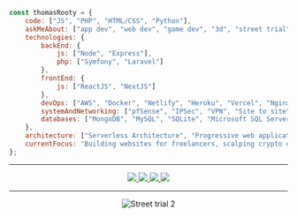 ```js
const thomasRooty = {
    code: ["JS", "PHP", "HTML/CSS", "Python"],
    askMeAbout: ["app dev", "web dev", "game dev", "3d", "street trial"],
    technologies: {
        backEnd: {
            js: ["Node", "Express"],
            php: ["Symfony", "Laravel"]
        },
        frontEnd: {
            js: ["ReactJS", "NextJS"]
        },
        devOps: ["AWS", "Docker", "Netlify", "Heroku", "Vercel", "Nginx"],
        systemAndNetworking: ["pfSense", "IPSec", "VPN", "Site to site", "VMWare ESXi", "iDrac"],
        databases: ["MongoDB", "MySQL", "SQLite", "Microsoft SQL Server"]
    },
    architecture: ["Serverless Architecture", "Progressive web applications", "Single page applications"],
    currentFocus: "Building websites for freelancers, scalping crypto charts, and leveling up my skills on my street trial bike !"
};
```
<div align="center">
<hr/>
  <a href="https://instagram.com/thomas-rooty">
    <img src="https://img.shields.io/badge/Instagram-E4405F?style=for-the-badge&logo=instagram&logoColor=white"/>
  </a>
  <a href="https://www.linkedin.com/in/dev-thomas-caron">
    <img src="https://img.shields.io/badge/LinkedIn-0077B5?style=for-the-badge&logo=linkedin&logoColor=white"/>
  </a>
  <a href="https://stackoverflow.com/users/15032117/rootkitty">
    <img src="https://img.shields.io/badge/Stack_Overflow-FE7A16?style=for-the-badge&logo=stack-overflow&logoColor=white"/>
  </a>
  <a href="https://tiktok.com/@tho_macaron">
    <img src="https://img.shields.io/badge/TikTok-000000?style=for-the-badge&logo=tiktok&logoColor=white"/>
  </a>
<hr/>
  <img src="https://user-images.githubusercontent.com/19364687/166896346-af7b05a3-95ab-4d9c-b60c-218c84d5125c.gif" alt="Street trial 2"/>
</div>

